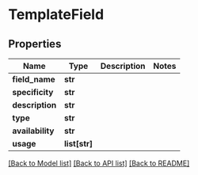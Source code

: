 # TemplateField


## Properties
Name | Type | Description | Notes
------------ | ------------- | ------------- | -------------
**field_name** | **str** |  | 
**specificity** | **str** |  | 
**description** | **str** |  | 
**type** | **str** |  | 
**availability** | **str** |  | 
**usage** | **list[str]** |  | 

[[Back to Model list]](../README.md#documentation-for-models) [[Back to API list]](../README.md#documentation-for-api-endpoints) [[Back to README]](../README.md)


